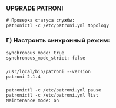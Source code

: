 ### UPGRADE PATRONI
```
# Проверка статуса службы:
patronictl -c /etc/patroni.yml topology
```
### Г) Настроить синхронный режим:
```
synchronous_mode: true
synchronous_mode_strict: false
```
###
```
/usr/local/bin/patroni --version
patroni 2.1.4
```
###
```
patronictl -c /etc/patroni.yml pause
patronictl -c /etc/patroni.yml list
Maintenance mode: on
```
























